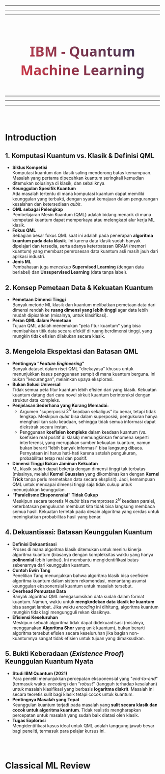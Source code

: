 
---
---
---

<div align="center">
    <h1 style="font-size: 45px; font-family: 'Segoe UI', Tahoma, Geneva, Verdana, sans-serif; color: #e63946; background: linear-gradient(45deg, #e63946, #1d3557); -webkit-background-clip: text; color: transparent; padding: 20px 40px; border: 4px solid transparent; border-radius: 12px; background-image: linear-gradient(45deg, #e63946, #1d3557);">
        IBM - Quantum Machine Learning
    </h1>
</div>

---
---
---

<br>
<br>

# Introduction

## 1. Komputasi Kuantum vs. Klasik & Definisi QML

* **Siklus Kompetisi** <br> Komputasi kuantum dan klasik saling mendorong batas kemampuan. Masalah yang pertama dipecahkan kuantum seringkali kemudian ditemukan solusinya di klasik, dan sebaliknya.
* **Keunggulan Spesifik Kuantum** <br> Ada masalah tertentu di mana komputasi kuantum dapat memiliki keunggulan yang terbukti, dengan syarat kemajuan dalam pengurangan kesalahan dan ketersediaan *qubit*.
* **QML sebagai Pelengkap** <br> Pembelajaran Mesin Kuantum (QML) adalah bidang menarik di mana komputasi kuantum dapat memperkaya atau melengkapi alur kerja ML klasik.
* **Fokus QML** <br> Sebagian besar fokus QML saat ini adalah pada penerapan **algoritma kuantum pada data klasik**. Ini karena data klasik sudah banyak dipelajari dan tersedia, serta adanya keterbatasan QRAM (memori kuantum) yang membuat pemrosesan data kuantum asli masih jauh dari aplikasi industri.
* **Jenis ML** <br> Pembahasan juga mencakup **Supervised Learning** (dengan data berlabel) dan **Unsupervised Learning** (data tanpa label).

## 2. Konsep Pemetaan Data & Kekuatan Kuantum

* **Pemetaan Dimensi Tinggi** <br> Banyak metode ML klasik dan kuantum melibatkan pemetaan data dari dimensi rendah ke **ruang dimensi yang lebih tinggi** agar data lebih mudah dipisahkan (misalnya, untuk klasifikasi).
* **Peran QML dalam Pemetaan** <br> Tujuan QML adalah menemukan "peta fitur kuantum" yang bisa memisahkan titik data secara efektif di ruang berdimensi tinggi, yang mungkin tidak efisien dilakukan secara klasik.

## 3. Mengelola Ekspektasi dan Batasan QML

* **Pentingnya "*Feature Engineering*"** <br> Banyak dataset dalam riset QML "direkayasa" khusus untuk menunjukkan kasus penggunaan sempit di mana kuantum berguna. Ini bukan "kecurangan", melainkan upaya eksplorasi.
* **Bukan Solusi Universal** <br> Tidak semua peta fitur kuantum lebih efisien dari yang klasik. Kekuatan kuantum datang dari cara novel sirkuit kuantum berinteraksi dengan struktur data kompleks.
* **Penjelasan Sederhana yang Kurang Memadai:**
    * Argumen "superposisi $2^N$ keadaan sekaligus" itu benar, tetapi tidak lengkap. Meskipun *qubit* bisa dalam superposisi, pengukuran hanya menghasilkan satu keadaan, sehingga tidak semua informasi dapat diekstrak secara instan.
    * Penggunaan **koefisien kompleks** dalam keadaan kuantum (vs. koefisien real positif di klasik) memungkinkan fenomena seperti interferensi, yang merupakan sumber kekuatan kuantum, namun bukan berarti "lebih banyak informasi" bisa langsung dibaca. Pernyataan ini harus hati-hati karena setelah pengukuran, probabilitas tetap real dan positif.
* **Dimensi Tinggi Bukan Jaminan Kekuatan** <br> ML klasik sudah dapat bekerja dengan dimensi tinggi tak terbatas (misalnya, melalui **Kernel Gaussian** yang dikombinasikan dengan **Kernel Trick** tanpa perlu memetakan data secara eksplisit). Jadi, kemampuan QML untuk mencapai dimensi tinggi saja tidak cukup untuk menunjukkan keunggulan.
* **"Paralelisme Eksponensial" Tidak Cukup** <br> Meskipun secara teoretis $N$ *qubit* bisa memproses $2^N$ keadaan paralel, keterbatasan pengukuran membuat kita tidak bisa langsung membaca semua hasil. Kekuatan terletak pada desain algoritma yang cerdas untuk meningkatkan probabilitas hasil yang benar.

## 4. Dekuantisasi: Batasan Keunggulan Kuantum

* **Definisi Dekuantisasi** <br> Proses di mana algoritma klasik ditemukan untuk meniru kinerja algoritma kuantum (biasanya dengan kompleksitas waktu yang hanya **polinomial** lebih lambat). Ini membantu mengidentifikasi batas sebenarnya dari keunggulan kuantum.
* **Contoh Ewin Tang** <br> Penelitian Tang menunjukkan bahwa algoritma klasik bisa seefisien algoritma kuantum dalam sistem rekomendasi, menantang asumsi keunggulan eksponensial kuantum untuk masalah tersebut.
* **Overhead Pemuatan Data** <br> Banyak algoritma QML mengasumsikan data sudah dalam format kuantum. Namun, waktu untuk **mengkodekan data klasik ke kuantum** bisa sangat lambat. Jika waktu *encoding* ini dihitung, algoritma kuantum mungkin tidak lagi mengungguli rekan klasiknya.
* **Efisiensi Keseluruhan** <br> Meskipun sebuah algoritma tidak dapat didekuantisasi (misalnya, menggunakan **Algoritma Shor** yang unik kuantum), bukan berarti algoritma tersebut efisien secara keseluruhan jika bagian non-kuantumnya sangat tidak efisien untuk tujuan yang dimaksudkan.

## 5. Bukti Keberadaan (*Existence Proof*) Keunggulan Kuantum Nyata

* **Studi IBM Quantum (2021)** <br> Para peneliti menunjukkan percepatan eksponensial yang "*end-to-end*" (termasuk waktu *encoding*) dan "*robust*" (tangguh terhadap kesalahan) untuk masalah klasifikasi yang berbasis **logaritma diskrit**. Masalah ini secara teoretis sulit bagi klasik tetapi cocok untuk kuantum.
* **Pentingnya Masalah yang Tepat** <br> Keunggulan kuantum terjadi pada masalah yang **sulit secara klasik dan cocok untuk algoritma kuantum**. Tidak realistis mengharapkan percepatan untuk masalah yang sudah baik diatasi oleh klasik.
* **Tugas Explorasi** <br> Mengidentifikasi kasus ideal untuk QML adalah tanggung jawab besar bagi peneliti, termasuk para pelajar kursus ini.

<br>
<br>

# Classical ML Review